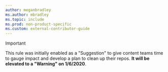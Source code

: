 ```yaml
---
author: meganbradley
ms.author: mbradley
ms.topic: include
ms.prod: non-product-specific
ms.custom: external-contributor-guide
---
```

> [!IMPORTANT]
> This rule was initially enabled as a "Suggestion" to give content teams time to gauge impact and develop a plan to clean up their repos. **It will be elevated to a "Warning" on 1/6/2020**.

